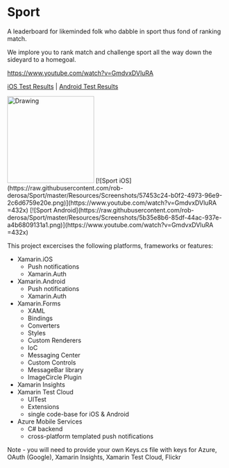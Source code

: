 # Sport
A leaderboard for likeminded folk who dabble in sport thus fond of ranking match.

We implore you to rank match and challenge sport all the way down the sideyard to a homegoal.

https://www.youtube.com/watch?v=GmdvxDVluRA

[iOS Test Results](https://testcloud.xamarin.com/test/sport_a733565d-c008-4e48-8e59-56b2f3964271/?step=0_0_13) | [Android Test Results](https://testcloud.xamarin.com/test/sport_a03f85e9-f13f-47f6-946a-a0d233a3058a/?step=0_0_13)

<img src="https://raw.githubusercontent.com/rob-derosa/Sport/master/Resources/Screenshots/57453c24-b0f2-4973-96e9-2c6d6759e20e.png" alt="Drawing" Width="200"/>
[![Sport iOS](https://raw.githubusercontent.com/rob-derosa/Sport/master/Resources/Screenshots/57453c24-b0f2-4973-96e9-2c6d6759e20e.png)](https://www.youtube.com/watch?v=GmdvxDVluRA =432x)
[![Sport Android](https://raw.githubusercontent.com/rob-derosa/Sport/master/Resources/Screenshots/5b35e8b6-85df-44ac-937e-a4b6809131a1.png)](https://www.youtube.com/watch?v=GmdvxDVluRA =432x)

This project excercises the following platforms, frameworks or features:
* Xamarin.iOS
  * Push notifications
  * Xamarin.Auth
* Xamarin.Android
  * Push notifications
  * Xamarin.Auth
* Xamarin.Forms
  * XAML
  * Bindings
  * Converters
  * Styles
  * Custom Renderers
  * IoC
  * Messaging Center
  * Custom Controls
  * MessageBar library
  * ImageCircle Plugin
* Xamarin Insights
* Xamarin Test Cloud
  * UITest
  * Extensions
  * single code-base for iOS & Android
* Azure Mobile Services
  * C# backend
  * cross-platform templated push notifications


Note - you will need to provide your own Keys.cs file with keys for Azure, OAuth (Google), Xamarin Insights, Xamarin Test Cloud, Flickr